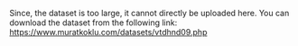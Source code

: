 Since, the dataset is too large, it cannot directly be uploaded here. You can download the dataset from the following link:
https://www.muratkoklu.com/datasets/vtdhnd09.php
